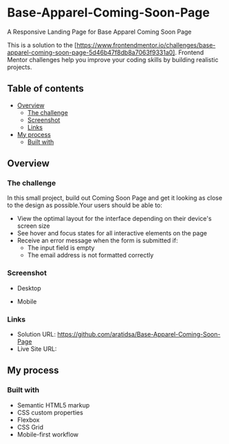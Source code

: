 # Base-Apparel-Coming-Soon-Page
A Responsive Landing Page for Base Apparel Coming Soon Page

This is a solution to the [https://www.frontendmentor.io/challenges/base-apparel-coming-soon-page-5d46b47f8db8a7063f9331a0]. Frontend Mentor challenges help you improve your coding skills by building realistic projects.

## Table of contents

- [Overview](#overview)
  - [The challenge](#the-challenge)
  - [Screenshot](#screenshot)
  - [Links](#links)
- [My process](#my-process)
  - [Built with](#built-with)

## Overview

### The challenge
In this small project, build out Coming Soon Page and get it looking as close to the design as possible.Your users should be able to:
- View the optimal layout for the interface depending on their device's screen size
- See hover and focus states for all interactive elements on the page
- Receive an error message when the form is submitted if:
    - The input field is empty
    - The email address is not formatted correctly

### Screenshot
- Desktop
  
- Mobile

### Links

- Solution URL: https://github.com/aratidsa/Base-Apparel-Coming-Soon-Page
- Live Site URL: 

## My process

### Built with

- Semantic HTML5 markup
- CSS custom properties
- Flexbox
- CSS Grid
- Mobile-first workflow


